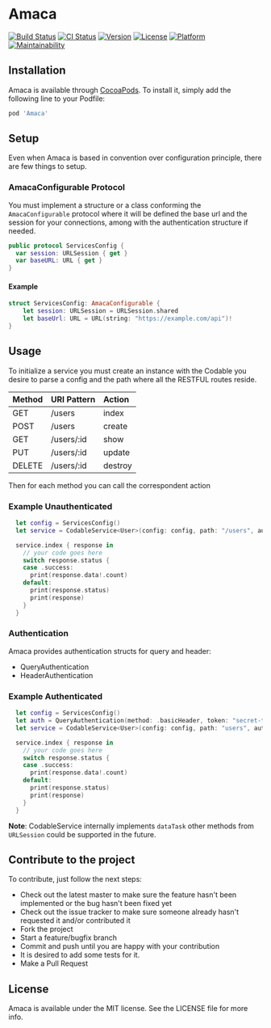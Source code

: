 # Amaca

[![Build Status](https://app.bitrise.io/app/27ae7280b484ae3b/status.svg?token=8jyqE7dtyTgWhj0KGC2hEg&branch=master)](https://app.bitrise.io/app/27ae7280b484ae3b)
[![CI Status](http://img.shields.io/travis/3zcurdia/Amaca.svg?style=flat)](https://travis-ci.org/3zcurdia/Amaca)
[![Version](https://img.shields.io/cocoapods/v/Amaca.svg?style=flat)](http://cocoapods.org/pods/Amaca)
[![License](https://img.shields.io/cocoapods/l/Amaca.svg?style=flat)](http://cocoapods.org/pods/Amaca)
[![Platform](https://img.shields.io/cocoapods/p/Amaca.svg?style=flat)](http://cocoapods.org/pods/Amaca)
[![Maintainability](https://api.codeclimate.com/v1/badges/0a0c7da98ac2f5fc09b0/maintainability)](https://codeclimate.com/github/3zcurdia/Amaca/maintainability)

## Installation

Amaca is available through [CocoaPods](http://cocoapods.org). To install
it, simply add the following line to your Podfile:

```ruby
pod 'Amaca'
```

## Setup

Even when Amaca is based in convention over configuration principle, there are few things to setup.

### AmacaConfigurable Protocol

You must implement a structure or a class conforming the `AmacaConfigurable`  protocol where
it will be defined the base url and the session for your connections, among with the authentication structure
if needed.

```swift
public protocol ServicesConfig {
  var session: URLSession { get }
  var baseURL: URL { get }
}
```

#### Example

```swift
struct ServicesConfig: AmacaConfigurable {
    let session: URLSession = URLSession.shared
    let baseUrl: URL = URL(string: "https://example.com/api")!
}
```

## Usage

To initialize a service you must create an instance with the Codable you desire
to parse a config and the path where all the RESTFUL routes reside.


|   Method   |   URI Pattern   |   Action   |
|:-----------|:--------------- |:-----------|
| GET        |    /users       |  index     |
| POST       |    /users       |  create    |
| GET        |    /users/:id   |  show      |
| PUT        |    /users/:id   |  update    |
| DELETE     |    /users/:id   |  destroy   |

Then for each method you can call the correspondent action

### Example Unauthenticated

```swift
  let config = ServicesConfig()
  let service = CodableService<User>(config: config, path: "/users", auth: nil)

  service.index { response in
    // your code goes here
    switch response.status {
    case .success:
      print(response.data!.count)
    default:
      print(response.status)
      print(response)
    }
  }
```

### Authentication

Amaca provides authentication structs for query and header:

- QueryAuthentication
- HeaderAuthentication

### Example Authenticated


```swift
  let config = ServicesConfig()
  let auth = QueryAuthentication(method: .basicHeader, token: "secret-token-1234")
  let service = CodableService<User>(config: config, path: "users", auth: auth)

  service.index { response in
    // your code goes here
    switch response.status {
    case .success:
      print(response.data!.count)
    default:
      print(response.status)
      print(response)
    }
  }
```

**Note**: CodableService internally implements `dataTask` other methods from `URLSession`  could be supported in the future.

## Contribute to the project

To contribute, just follow the next steps:

* Check out the latest master to make sure the feature hasn't been implemented or the bug hasn't been fixed yet
* Check out the issue tracker to make sure someone already hasn't requested it and/or contributed it
* Fork the project
* Start a feature/bugfix branch
* Commit and push until you are happy with your contribution
* It is desired to add some tests for it.
* Make a Pull Request

## License

Amaca is available under the MIT license. See the LICENSE file for more info.
